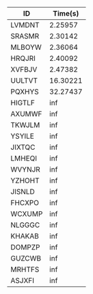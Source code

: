 |ID|Time(s)|
|-|-|
|LVMDNT|2.25957|
|SRASMR|2.30142|
|MLBOYW|2.36064|
|HRQJRI|2.40092|
|XVFBJV|2.47382|
|UULTVT|16.30221|
|PQXHYS|32.27437|
|HIGTLF|inf|
|AXUMWF|inf|
|TKWJLM|inf|
|YSYILE|inf|
|JIXTQC|inf|
|LMHEQI|inf|
|WVYNJR|inf|
|YZHOHT|inf|
|JISNLD|inf|
|FHCXPO|inf|
|WCXUMP|inf|
|NLGGGC|inf|
|KHAKAB|inf|
|DOMPZP|inf|
|GUZCWB|inf|
|MRHTFS|inf|
|ASJXFI|inf|
